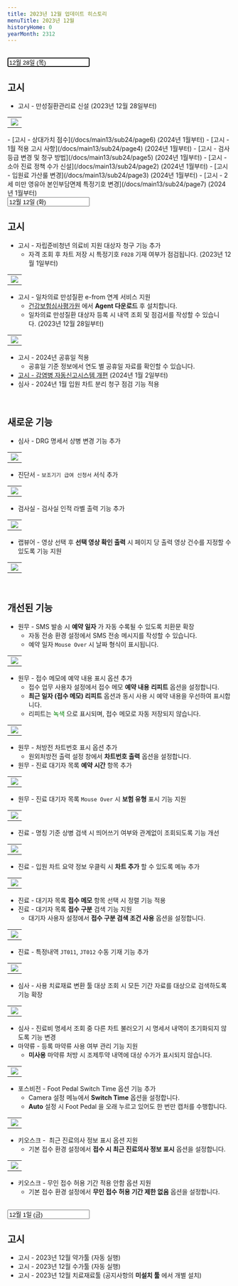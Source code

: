 ```yaml
---
title: 2023년 12월 업데이트 히스토리
menuTitle: 2023년 12월
historyHome: 0
yearMonth: 2312
---
```


<br>

<input type="text" name="t" id="title-input" value="12월 28일 (목)" autofocus readonly>

<br>

## 고시

- 고시 - 만성질환관리료 신설 (2023년 12월 28일부터)
<table class="imgBox">
    <td class="imgBox">
        <a href="/images{{page.url}}/19.png" target="_blank">
            <img class="minCenter" src="/images{{page.url}}/19.png">
        </a>
    </td>
</table>  
- [고시 - 상대가치 점수](/docs/main13/sub24/page6) (2024년 1월부터)
- [고시 - 1월 적용 고시 사항](/docs/main13/sub24/page4) (2024년 1월부터)
- [고시 - 검사 등급 변경 및 청구 방법](/docs/main13/sub24/page5) (2024년 1월부터)
- [고시 - 소아 진료 정책 수가 신설](/docs/main13/sub24/page2) (2024년 1월부터)
- [고시 - 입원료 가산룰 변경](/docs/main13/sub24/page3) (2024년 1월부터)
- [고시 - 2세 미만 영유아 본인부담면제 특정기호 변경](/docs/main13/sub24/page7) (2024년 1월부터)

<br>

<input type="text" name="t" id="title-input" value="12월 12일 (화)" autofocus readonly>

<br>

## 고시

- 고시 - 자립준비청년 의료비 지원 대상자 청구 기능 추가
    - 자격 조회 후 차트 저장 시 특정기호 `F028` 기재 여부가 점검됩니다. (2023년 12월 1일부터)
<table class="imgBox">
    <td class="imgBox">
        <a href="/images{{page.url}}/1.png" target="_blank">
            <img class="minCenter" src="/images{{page.url}}/1.png">
        </a>
    </td>
</table>  

- 고시 - 일차의료 만성질환 e-from 연계 서비스 지원
    - [건강보험심사평가원](http://ef.hira.or.kr) 에서 **Agent 다운로드** 후 설치합니다.
    - 일차의료 만성질환 대상자 등록 시 내역 조회 및 점검서를 작성할 수 있습니다. (2023년 12월 28일부터)
<table class="imgBox">
    <td class="imgBox">
        <a href="/images{{page.url}}/2.png" target="_blank">
            <img class="minCenter" src="/images{{page.url}}/2.png">
        </a>
    </td>
</table>

- 고시 - 2024년 공휴일 적용
    - 공휴일 기준 정보에서 연도 별 공휴일 자료를 확인할 수 있습니다.
- [고시 - 감염병 자동신고시스템 개편](/docs/main13/sub24/page1) (2024년 1월 2일부터)
- 심사 - 2024년 1월 입원 차트 분리 청구 점검 기능 적용

<br>

## 새로운 기능

- 심사 - DRG 명세서 상병 변경 기능 추가
<table class="imgBox">
    <td class="imgBox">
        <a href="/images{{page.url}}/3.png" target="_blank">
            <img class="minCenter" src="/images{{page.url}}/3.png">
        </a>
    </td>
</table>

- 진단서 - `보조기기 급여 신청서` 서식 추가
<table class="imgBox">
    <td class="imgBox">
        <a href="/images{{page.url}}/4.png" target="_blank">
            <img class="minCenter" src="/images{{page.url}}/4.png">
        </a>
    </td>
</table>

- 검사실 - 검사실 인적 라벨 출력 기능 추가
<table class="imgBox">
    <td class="imgBox">
        <a href="/images{{page.url}}/5.png" target="_blank">
            <img class="minCenter" src="/images{{page.url}}/5.png">
        </a>
    </td>
</table>

- 랩뷰어 - 영상 선택 후 **선택 영상 확인 출력** 시 페이지 당 출력 영상 건수를 지정할 수 있도록 기능 지원
<table class="imgBox">
    <td class="imgBox">
        <a href="/images{{page.url}}/6.png" target="_blank">
            <img class="minCenter" src="/images{{page.url}}/6.png">
        </a>
    </td>
</table>

<br>

## 개선된 기능

- 원무 - SMS 발송 시 **예약 일자** 가 자동 수록될 수 있도록 치환문 확장
    - 자동 전송 환경 설정에서 SMS 전송 메시지를 작성할 수 있습니다.
    - 예약 일자 `Mouse Over` 시 날짜 형식이 표시됩니다.
<table class="imgBox">
    <td class="imgBox">
        <a href="/images{{page.url}}/7.png" target="_blank">
            <img class="minCenterSmall" src="/images{{page.url}}/7.png">
        </a>
    </td>
</table>

- 원무 - 접수 메모에 예약 내용 표시 옵션 추가
    - 접수 업무 사용자 설정에서 접수 메모 **예약 내용** **리피트** 옵션을 설정합니다.
    - **최근 일자 (접수 메모) 리피트** 옵션과 동시 사용 시 예약 내용을 우선하여 표시합니다.
    - 리피트는 <span style="color:green">녹색</span> 으로 표시되며, 접수 메모로 자동 저장되지 않습니다.
<table class="imgBox">
    <td class="imgBox">
        <a href="/images{{page.url}}/16.png" target="_blank">
            <img class="minCenter" src="/images{{page.url}}/16.png">
        </a>
    </td>
</table>

- 원무 - 처방전 차트번호 표시 옵션 추가
    - 원외처방전 출력 설정 창에서 **차트번호 출력** 옵션을 설정합니다.
- 원무 - 진료 대기자 목록 **예약 시간** 항목 추가
<table class="imgBox">
    <td class="imgBox">
        <a href="/images{{page.url}}/15.png" target="_blank">
            <img class="minCenter" src="/images{{page.url}}/15.png">
        </a>
    </td>
</table>

- 원무 - 진료 대기자 목록 `Mouse Over` 시 **보험 유형** 표시 기능 지원
<table class="imgBox">
    <td class="imgBox">
        <a href="/images{{page.url}}/8.png" target="_blank">
            <img class="minCenter" src="/images{{page.url}}/8.png">
        </a>
    </td>
</table> 

- 진료 - 명칭 기준 상병 검색 시 띄어쓰기 여부와 관계없이 조회되도록 기능 개선
<table class="imgBox">
    <td class="imgBox">
        <a href="/images{{page.url}}/17.png" target="_blank">
            <img class="minCenterSmallMid" src="/images{{page.url}}/17.png">
        </a>
    </td>
</table>

- 진료 - 입원 차트 요약 정보 우클릭 시 **차트 추가** 할 수 있도록 메뉴 추가
<table class="imgBox">
    <td class="imgBox">
        <a href="/images{{page.url}}/9.png" target="_blank">
            <img class="minCenter" src="/images{{page.url}}/9.png">
        </a>
    </td>
</table>

- 진료 - 대기자 목록 **접수 메모** 항목 선택 시 정렬 기능 적용
- 진료 - 대기자 목록 **접수 구분** 검색 기능 지원
    - 대기자 사용자 설정에서 **접수 구분 검색 조건 사용** 옵션을 설정합니다.
<table class="imgBox">
    <td class="imgBox">
        <a href="/images{{page.url}}/14.png" target="_blank">
            <img class="minCenterSmall" src="/images{{page.url}}/14.png">
        </a>
    </td>
</table>

- 진료 - 특정내역 `JT011`, `JT012` 수동 기재 기능 추가
<table class="imgBox">
    <td class="imgBox">
        <a href="/images{{page.url}}/18.png" target="_blank">
            <img class="minCenterSmallMid" src="/images{{page.url}}/18.png">
        </a>
    </td>
</table>

- 심사 - 사용 치료재료 변환 툴 대상 조회 시 모든 기간 자료를 대상으로 검색하도록 기능 확장
<table class="imgBox">
    <td class="imgBox">
        <a href="/images{{page.url}}/10.png" target="_blank">
            <img class="minCenter" src="/images{{page.url}}/10.png">
        </a>
    </td>
</table>

- 심사 - 진료비 명세서 조회 중 다른 차트 불러오기 시 명세서 내역이 초기화되지 않도록 기능 변경
- 마약류 - 등록 마약류 사용 여부 관리 기능 지원
    - **미사용** 마약류 처방 시 조제투약 내역에 대상 수가가 표시되지 않습니다.
<table class="imgBox">
    <td class="imgBox">
        <a href="/images{{page.url}}/11.png" target="_blank">
            <img class="minCenter" src="/images{{page.url}}/11.png">
        </a>
    </td>
</table>

- 포스비전 - Foot Pedal Switch Time 옵션 기능 추가
    - Camera 설정 메뉴에서 **Switch Time** 옵션을 설정합니다.
    - **Auto** 설정 시 Foot Pedal 을 오래 누르고 있어도 한 번만 캡처를 수행합니다.
<table class="imgBox">
    <td class="imgBox">
        <a href="/images{{page.url}}/12.png" target="_blank">
            <img class="minCenterSmall" src="/images{{page.url}}/12.png">
        </a>
    </td>
</table>

- 키오스크 -  최근 진료의사 정보 표시 옵션 지원
    - 기본 접수 환경 설정에서 **접수 시 최근 진료의사 정보 표시** 옵션을 설정합니다.
<table class="imgBox">
    <td class="imgBox">
        <a href="/images{{page.url}}/13.png" target="_blank">
            <img class="minCenterSmallMid" src="/images{{page.url}}/13.png">
        </a>
    </td>
</table>

- 키오스크 - 무인 접수 허용 기간 적용 안함 옵션 지원
    - 기본 접수 환경 설정에서 **무인 접수 허용 기간 제한 없음** 옵션을 설정합니다.

<br>

<input type="text" name="t" id="title-input" value="12월 1일 (금)" autofocus readonly>

<br>

## 고시

- 고시 - 2023년 12월 약가툴 (자동 실행)
- 고시 - 2023년 12월 수가툴 (자동 실행)
- 고시 - 2023년 12월 치료재료툴 (공지사항의 **미설치 툴** 에서 개별 설치)